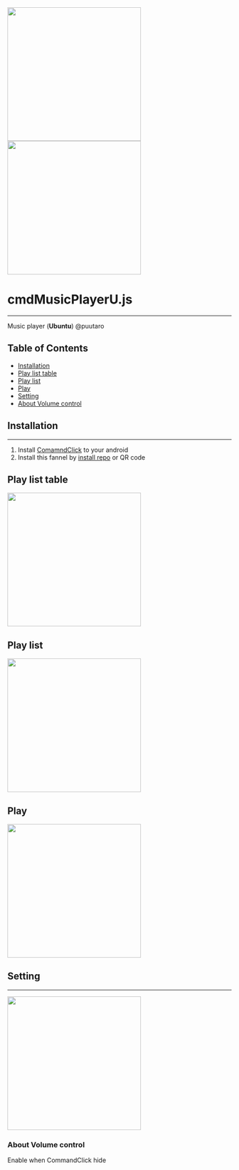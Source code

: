 
<div><img src="https://github.com/puutaro/cmdMusicPlayerU/assets/55217593/1e828a08-827e-49ea-b04a-51d83cac752a" width="300">  </div>
  
<div><img src="https://github.com/puutaro/selectTyper/assets/55217593/555e8f5f-656a-4faf-bb76-f663c01cfe47" width="300"></div> 


# cmdMusicPlayerU.js
----------------

Music player  (**Ubuntu**) @puutaro

Table of Contents
-------
<!-- vim-markdown-toc GFM --> 
* [Installation](#installation)
* [Play list table](#play-list-table)
* [Play list](#play-list)
* [Play](#play)
* [Setting](#setting)
* [About Volume control](#about-volume-control)


## Installation
--------------

1. Install [ComamndClick](https://github.com/puutaro/CommandClick#app-installation) to your android
2. Install this fannel by [install repo](https://github.com/puutaro/CommandClick/blob/master/USAGE.md#install-fannel) or QR code



## Play list table

<a href="https://github.com/puutaro/cmdMusicPlayerU/assets/55217593/17471952-f449-466c-8639-b91b714e7065"><img src="https://github.com/puutaro/cmdMusicPlayerU/assets/55217593/17471952-f449-466c-8639-b91b714e7065" width="300" /></a>

## Play list
<a href="https://github.com/puutaro/cmdMusicPlayerU/assets/55217593/8633303e-32a8-4563-98b0-8075c0891545"><img src="https://github.com/puutaro/cmdMusicPlayerU/assets/55217593/8633303e-32a8-4563-98b0-8075c0891545" width="300" /></a>

## Play

<a href="https://github.com/puutaro/cmdMusicPlayerU/assets/55217593/93d90886-3c09-4709-a0f1-4b4ce1e66211"><img src="https://github.com/puutaro/cmdMusicPlayerU/assets/55217593/93d90886-3c09-4709-a0f1-4b4ce1e66211" width="300" /></a>


## Setting
--------

<a href="https://github.com/puutaro/cmdMusicPlayerU/assets/55217593/ef23153c-5568-4efb-a4d2-23f82c88566e"><img src="https://github.com/puutaro/cmdMusicPlayerU/assets/55217593/ef23153c-5568-4efb-a4d2-23f82c88566e" width="300" /></a>


### About Volume control
Enable when CommandClick hide


